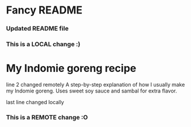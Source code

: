 # Fancy README
### Updated README file
### This is a LOCAL change :)
# My Indomie goreng recipe
line 2 changed remotely
A step-by-step explanation of how I usually make my Indomie goreng. Uses sweet soy sauce and sambal for extra flavor.

last line changed locally
### This is a REMOTE change :O